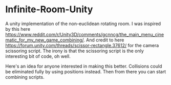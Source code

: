 # Infinite-Room-Unity
A unity implementation of the non-euclidean rotating room.
I was inspired by this here https://www.reddit.com/r/Unity3D/comments/gcnncg/the_main_menu_cinematic_for_my_new_game_combining/.
And credit to here https://forum.unity.com/threads/scissor-rectangle.37612/ for the camera scissoring script.
The irony is that the scissoring script is the only interesting bit of code, oh well.

Here's an idea for anyone interested in making this better.
Collisions could be eliminated fully by using positions instead. Then from there you can start combining scripts.
